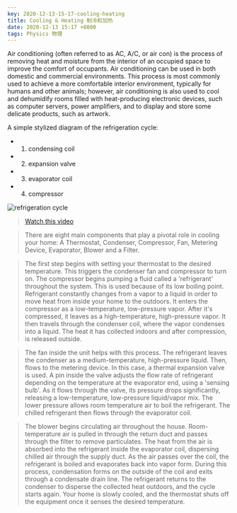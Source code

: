 ```yaml
---
key: 2020-12-13-15-17-cooling-heating
title: Cooling & Heating 制冷和加热
date: 2020-12-13 15:17 +0800
tags: Physics 物理
---
```


Air conditioning (often referred to as AC, A/C, or air con) is the process of removing heat and moisture from the interior of an occupied space to improve the comfort of occupants. Air conditioning can be used in both domestic and commercial environments. This process is most commonly used to achieve a more comfortable interior environment, typically for humans and other animals; however, air conditioning is also used to cool and dehumidify rooms filled with heat-producing electronic devices, such as computer servers, power amplifiers, and to display and store some delicate products, such as artwork.

A simple stylized diagram of the refrigeration cycle:

- 1) condensing coil
- 2) expansion valve
- 3) evaporator coil
- 4) compressor

![refrigeration cycle](https://tenetai.com/iclass/air.svg)

> [Watch this video](https://www.youtube.com/watch?v=nVo0GuNm3Ek)

> There are eight main components that play a pivotal role in cooling your home: A Thermostat, Condenser, Compressor, Fan, Metering Device, Evaporator, Blower and a Filter.

> The first step begins with setting your thermostat to the desired temperature. This triggers the condenser fan and compressor to turn on. The compressor begins pumping a fluid called a 'refrigerant' throughout the system. This is used because of its low boiling point.
> Refrigerant constantly changes from a vapor to a liquid in order to move heat from inside your home to the outdoors. It enters the compressor as a low-temperature, low-pressure vapor. After it's compressed, it leaves as a high-temperature, high-pressure vapor.
> It then travels through the condenser coil, where the vapor condenses into a liquid. The heat it has collected indoors and after compression, is released outside.

> The fan inside the unit helps with this process. The refrigerant leaves the condenser as a medium-temperature, high-pressure liquid.
> Then, flows to the metering device. In this case, a thermal expansion valve is used. A pin inside the valve adjusts the flow rate of refrigerant depending on the temperature at the evaporator end, using a 'sensing bulb'.
> As it flows through the valve, its pressure drops significantly, releasing a low-temperature, low-pressure liquid/vapor mix. The lower pressure allows room temperature air to boil the refrigerant. The chilled refrigerant then flows through the evaporator coil.

> The blower begins circulating air throughout the house. Room-temperature air is pulled in through the return duct and passes through the filter to remove particulates. The heat from the air is absorbed into the refrigerant inside the evaporator coil, dispersing chilled air through the supply duct.
> As the air passes over the coil, the refrigerant is boiled and evaporates back into vapor form. During this process, condensation forms on the outside of the coil and exits through a condensate drain line.
> The refrigerant returns to the condenser to disperse the collected heat outdoors, and the cycle starts again. Your home is slowly cooled, and the thermostat shuts off the equipment once it senses the desired temperature. 

<!--more-->
